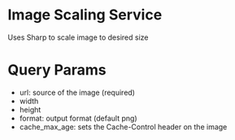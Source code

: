 # Image Scaling Service
Uses Sharp to scale image to desired size

# Query Params
- url: source of the image (required)
- width
- height
- format: output format (default png)
- cache_max_age: sets the Cache-Control header on the image